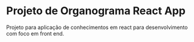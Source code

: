 # Projeto de Organograma React App

Projeto para aplicação de conhecimentos em react para desenvolvimento com foco em front end.
